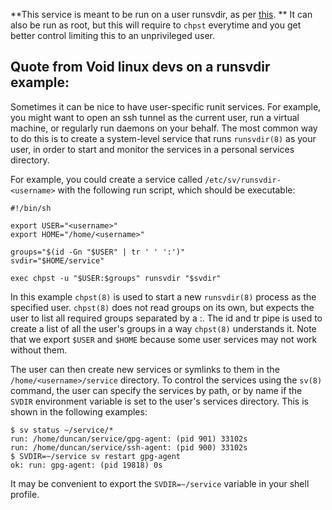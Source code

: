**This service is meant to be run on a user runsvdir, as per [this](https://docs.voidlinux.org/config/services/user-services.html).
** It can also be run as root, but this will require to `chpst` everytime and you get better control limiting this to an unprivileged user.

## Quote from Void linux devs on a runsvdir example:

Sometimes it can be nice to have user-specific runit services. For example, you might want to open an ssh tunnel as the current user, run a virtual machine, or regularly run daemons on your behalf. The most common way to do this is to create a system-level service that runs `runsvdir(8)` as your user, in order to start and monitor the services in a personal services directory.

For example, you could create a service called `/etc/sv/runsvdir-<username>` with the following run script, which should be executable:
```
#!/bin/sh

export USER="<username>"
export HOME="/home/<username>"

groups="$(id -Gn "$USER" | tr ' ' ':')"
svdir="$HOME/service"

exec chpst -u "$USER:$groups" runsvdir "$svdir"
```
In this example `chpst(8)` is used to start a new `runsvdir(8)` process as the specified user. `chpst(8)` does not read groups on its own, but expects the user to list all required groups separated by a :. The id and tr pipe is used to create a list of all the user's groups in a way `chpst(8)` understands it. Note that we export `$USER` and `$HOME` because some user services may not work without them.

The user can then create new services or symlinks to them in the `/home/<username>/service` directory. To control the services using the `sv(8)` command, the user can specify the services by path, or by name if the `SVDIR` environment variable is set to the user's services directory. This is shown in the following examples:
```
$ sv status ~/service/*
run: /home/duncan/service/gpg-agent: (pid 901) 33102s
run: /home/duncan/service/ssh-agent: (pid 900) 33102s
$ SVDIR=~/service sv restart gpg-agent
ok: run: gpg-agent: (pid 19818) 0s
```
It may be convenient to export the `SVDIR=~/service` variable in your shell profile.
